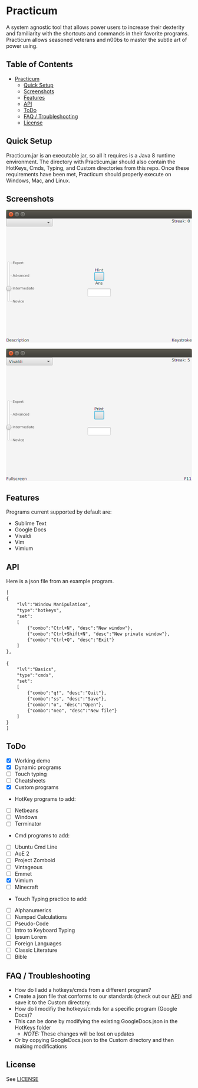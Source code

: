 # Practicum
A system agnostic tool that allows power users to increase their dexterity and familiarity with the shortcuts and commands in their favorite programs. Practicum allows seasoned veterans and n00bs to master the subtle art of power using.


## Table of Contents
 - [Practicum](#practicum)
	- [Quick Setup](#quick-setup)
	- [Screenshots](#screenshots)
	- [Features](#features)
	- [API](#api)
	- [ToDo](#todo)
	- [FAQ / Troubleshooting](#faq--troubleshooting)
	- [License](#license)


## Quick Setup
Practicum.jar is an executable jar, so all it requires is a Java 8 runtime environment. The directory with Practicum.jar should also contain the HotKeys, Cmds, Typing, and Custom directories from this repo. Once these requirements have been met, Practicum should properly execute on Windows, Mac, and Linux.

## Screenshots

![Home Screen](Resources/HomeScreen.png?raw=true "Home Screen")

![Hotkey Example](Resources/HotkeyExample.png?raw=true "Hotkey Example")

## Features
Programs current supported by default are:
 * Sublime Text
 * Google Docs
 * Vivaldi
 * Vim
 * Vimium

## API
Here is a json file from an example program.

	[
	{ 
		"lvl":"Window Manipulation",
		"type":"hotkeys",
		"set":
		[
			{"combo":"Ctrl+N", "desc":"New window"},
			{"combo":"Ctrl+Shift+N", "desc":"New private window"},
			{"combo":"Ctrl+Q", "desc":"Exit"}
		]
	},
	
	{
		"lvl":"Basics",
		"type":"cmds",
		"set":
		[
			{"combo":"q!", "desc":"Quit"},
			{"combo":"ss", "desc":"Save"},
			{"combo":"o", "desc":"Open"},
			{"combo":"neo", "desc":"New file"}
		]
	}
	]

## ToDo

* [x] Working demo
* [x] Dynamic programs
* [ ] Touch typing 
* [ ] Cheatsheets
* [x] Custom programs
* HotKey programs to add:
 * [ ] Netbeans
 * [ ] Windows
 * [ ] Terminator
* Cmd programs to add:
 * [ ] Ubuntu Cmd Line
 * [ ] AoE 2
 * [ ] Project Zomboid
 * [ ] Vintageous
 * [ ] Emmet
 * [x] Vimium
 * [ ] Minecraft
* Touch Typing practice to add:
 * [ ] Alphanumerics
 * [ ] Numpad Calculations
 * [ ] Pseudo-Code
 * [ ] Intro to Keyboard Typing
 * [ ] Ipsum Lorem
 * [ ] Foreign Languages
 * [ ] Classic Literature
 * [ ] Bible

## FAQ / Troubleshooting

* How do I add a hotkeys/cmds from a different program?
 * Create a json file that conforms to our standards (check out our [API](#api)) and save it to the Custom directory.
* How do I modifiy the hotkeys/cmds for a specific program (Google Docs)?
 * This can be done by modifying the existing GoogleDocs.json in the HotKeys folder
   * _NOTE:_ These changes will be lost on updates
 * Or by copying GoogleDocs.json to the Custom directory and then making modifications

## License

See [LICENSE](LICENSE)

<!---
Link References
-->

[nerd-fonts]:https://github.com/ryanoasis/nerd-fonts
